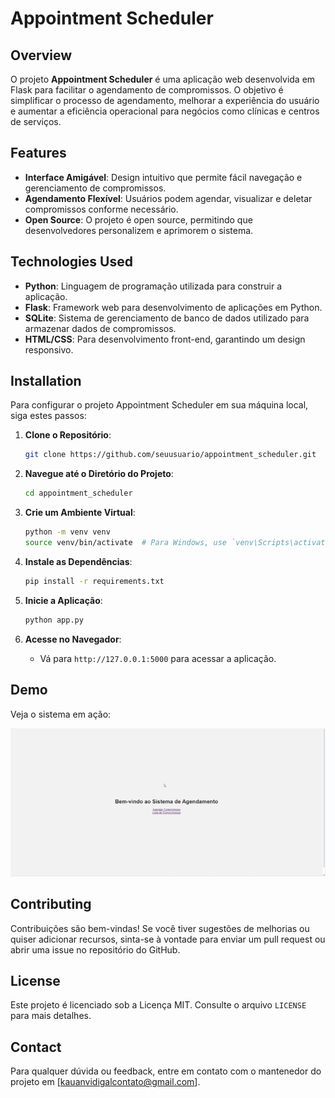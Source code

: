 # Appointment Scheduler

## Overview
O projeto **Appointment Scheduler** é uma aplicação web desenvolvida em Flask para facilitar o agendamento de compromissos. O objetivo é simplificar o processo de agendamento, melhorar a experiência do usuário e aumentar a eficiência operacional para negócios como clínicas e centros de serviços.

## Features
- **Interface Amigável**: Design intuitivo que permite fácil navegação e gerenciamento de compromissos.
- **Agendamento Flexível**: Usuários podem agendar, visualizar e deletar compromissos conforme necessário.
- **Open Source**: O projeto é open source, permitindo que desenvolvedores personalizem e aprimorem o sistema.

## Technologies Used
- **Python**: Linguagem de programação utilizada para construir a aplicação.
- **Flask**: Framework web para desenvolvimento de aplicações em Python.
- **SQLite**: Sistema de gerenciamento de banco de dados utilizado para armazenar dados de compromissos.
- **HTML/CSS**: Para desenvolvimento front-end, garantindo um design responsivo.

## Installation
Para configurar o projeto Appointment Scheduler em sua máquina local, siga estes passos:

1. **Clone o Repositório**:
   ```bash
   git clone https://github.com/seuusuario/appointment_scheduler.git
   ```

2. **Navegue até o Diretório do Projeto**:
   ```bash
   cd appointment_scheduler
   ```

3. **Crie um Ambiente Virtual**:
   ```bash
   python -m venv venv
   source venv/bin/activate  # Para Windows, use `venv\Scripts\activate`
   ```

4. **Instale as Dependências**:
   ```bash
   pip install -r requirements.txt
   ```

5. **Inicie a Aplicação**:
   ```bash
   python app.py
   ```

6. **Acesse no Navegador**:
   - Vá para `http://127.0.0.1:5000` para acessar a aplicação.

## Demo
Veja o sistema em ação:

![Demo of Appointment Scheduler](https://github.com/Vidigal-code/scheduling-python/blob/main/example/Example.gif?raw=true) 

## Contributing
Contribuições são bem-vindas! Se você tiver sugestões de melhorias ou quiser adicionar recursos, sinta-se à vontade para enviar um pull request ou abrir uma issue no repositório do GitHub.

## License
Este projeto é licenciado sob a Licença MIT. Consulte o arquivo `LICENSE` para mais detalhes.

## Contact
Para qualquer dúvida ou feedback, entre em contato com o mantenedor do projeto em [kauanvidigalcontato@gmail.com].


